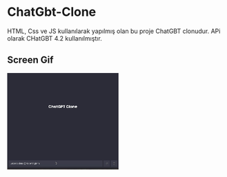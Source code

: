 # ChatGbt-Clone
HTML, Css ve JS kullanılarak yapılmış olan bu proje ChatGBT clonudur. APi olarak CHatGBT 4.2 kullanılmıştır.

## Screen Gif

![](chatGbt.gif)
